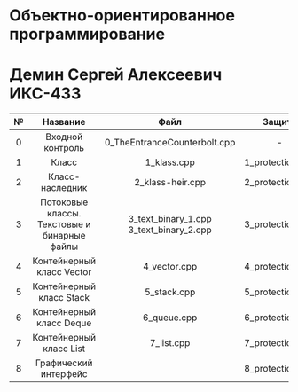 # Объектно-ориентированное программирование
# Демин Сергей Алексеевич ИКС-433

|№|Название|Файл|Защита|Отчет|Балл|
|:-:|:-:|:-:|:-:|:-:|:-:|
|0|Входной контроль|0_TheEntranceCounterbolt.cpp|-|Не требуется|100|
|1|Класс|1_klass.cpp|1_protection.cpp|Лаб№1_Демин.pdf|100|
|2|Класс-наследник|2_klass-heir.cpp|2_protection.cpp|Лаб№2_Демин.pdf|100|
|3|Потоковые классы. Текстовые и бинарные файлы|3_text_binary_1.cpp 3_text_binary_2.cpp|3_protection.cpp|Лаб№3_Демин.pdf|100|
|4|Контейнерный класс Vector|4_vector.cpp|4_protection.cpp|Лаб№4_Демин.pdf|0|
|5|Контейнерный класс Stack|5_stack.cpp|5_protection.cpp|Лаб№5_Демин.pdf|0|
|6|Контейнерный класс Deque|6_queue.cpp|6_protection.cpp|Лаб№6_Демин.pdf|0|
|7|Контейнерный класс List|7_list.cpp|7_protection.cpp|Лаб№7_Демин.pdf|0|
|8|Графический интерфейс||8_protection.cpp|Лаб№8_Демин.pdf|0|


